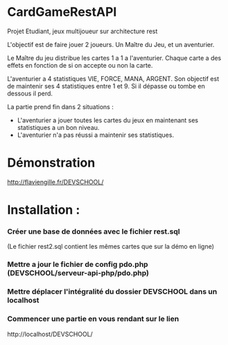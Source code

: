 # CardGameRestAPI
Projet Etudiant, jeux multijoueur sur architecture rest

L'objectif est de faire jouer 2 joueurs.
Un Maître du Jeu, et un aventurier.

Le Maître du jeu distribue les cartes 1 a 1 a l'aventurier.
Chaque carte a des effets en fonction de si on accepte ou non la carte.

L'aventurier a 4 statistiques VIE, FORCE, MANA, ARGENT.
Son objectif est de maintenir ses 4 statistiques entre 1 et 9. Si il dépasse ou tombe en dessous il perd.

La partie prend fin dans 2 situations :
- L'aventurier a jouer toutes les cartes du jeux en maintenant ses statistiques a un bon niveau.
- L'aventurier n'a pas réussi a maintenir ses statistiques.

# Démonstration 
http://flaviengille.fr/DEVSCHOOL/


# Installation : 

### Créer une base de données avec le fichier rest.sql 
(Le fichier rest2.sql contient les mêmes cartes que sur la démo en ligne)
### Mettre a jour le fichier de config pdo.php (DEVSCHOOL/serveur-api-php/pdo.php)
### Mettre déplacer l'intégralité du dossier DEVSCHOOL dans un localhost
### Commencer une partie en vous rendant sur le lien 
  http://localhost/DEVSCHOOL/
